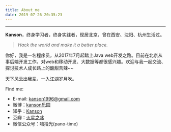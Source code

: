 ```yaml
---
title: About me
date: 2019-07-26 20:35:23
---
```


------

**Kanson**，终身学习者，终身实践者，现居北京，曾在西安、沈阳、杭州生活过。

> *Hack the world and make it a better place.*

你好，我是一名程序员，从2017年7月起踏上Java web开发之路。目前在北京从事后端开发工作。对web和移动开发、大数据等都很感兴趣。欢迎与我一起交流、探讨技术人成长路上的酸甜苦辣~~



天下风云出我辈，一入江湖岁月吹。

Find me:

* E-mail: kanson1996@gmail.com
* 微博：[kanson乐园](https://weibo.com/kanson1996)
* 知乎：[Kanson](https://www.zhihu.com/people/kanson-wang)
* 豆瓣：[火星之冰](https://www.douban.com/people/138970225/)
* 微信公众号：嗨拾光(pano-time)
